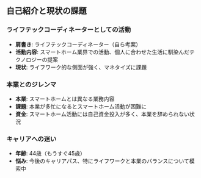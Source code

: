 


## 自己紹介と現状の課題

### ライフテックコーディネーターとしての活動

*   **肩書き**: ライフテックコーディネーター（自ら考案）
*   **活動内容**: スマートホーム業界での活動、個人に合わせた生活に馴染んだテクノロジーの提案
*   **現状**: ライフワーク的な側面が強く、マネタイズに課題

### 本業とのジレンマ

*   **本業**: スマートホームとは異なる業務内容
*   **課題**: 本業が多忙になるとスマートホーム活動が困難に
*   **資金**: スマートホーム活動には自己資金投入が多く、本業を辞められない状況

### キャリアへの迷い

*   **年齢**: 44歳（もうすぐ45歳）
*   **悩み**: 今後のキャリアパス、特にライフワークと本業のバランスについて模索中

